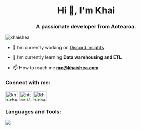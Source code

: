 <h1 align="center">Hi 👋, I'm Khai</h1>
<h3 align="center">A passionate developer from Aotearoa.</h3>

<p align="left"> <img src="https://komarev.com/ghpvc/?username=khaishea&label=Profile%20views&color=6fd8a7&style=flat" alt="khaishea" /> </p>

- 🔭 I’m currently working on [Discord Insights](https://github.com/KhaiShea/DiscordInsights)

- 🌱 I’m currently learning **Data warehousing and ETL**

- 📫 How to reach me **me@khaishea.com**

<h3 align="left">Connect with me:</h3>
<p align="left">
<a href="https://twitter.com/khaishea" target="blank"><img align="center" src="https://raw.githubusercontent.com/rahuldkjain/github-profile-readme-generator/master/src/images/icons/Social/twitter.svg" alt="khaishea" height="30" width="40" /></a>
<a href="https://linkedin.com/in/https://www.linkedin.com/in/khai-dye-brinkman/" target="blank"><img align="center" src="https://raw.githubusercontent.com/rahuldkjain/github-profile-readme-generator/master/src/images/icons/Social/linked-in-alt.svg" alt="https://www.linkedin.com/in/khai-dye-brinkman/" height="30" width="40" /></a>
<a href="https://instagram.com/khaishea" target="blank"><img align="center" src="https://raw.githubusercontent.com/rahuldkjain/github-profile-readme-generator/master/src/images/icons/Social/instagram.svg" alt="khaishea" height="30" width="40" /></a>
</p>

<h3 align="left">Languages and Tools:</h3>
    <img src="https://skillicons.dev/icons?i=anaconda,aws,discord,discordjs,gcp,graphql,java,js,nodejs,postgres,py,r,rust,sqlite,sklearn,tensorflow,ts,vue")/>
